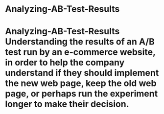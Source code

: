 # Analyzing-AB-Test-Results
# Analyzing-AB-Test-Results Understanding the results of an A/B test run by an e-commerce website, in order to help the company understand if they should implement the new web page, keep the old web page, or perhaps run the experiment longer to make their decision.
